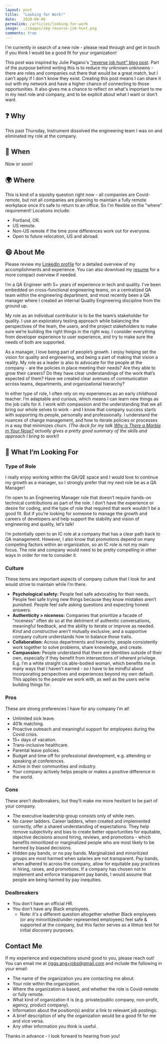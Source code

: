 ```yaml
---
layout: post
title:  "Looking for Work!"
date:   2020-09-06
permalink: /articles/looking-for-work
image: ../images/img-reverse-job-hunt.png
comments: true
---
```


I'm currently in search of a new role - please read through and get in touch if you think I would be a good fit for your organization! 

This post was inspired by Julie Pagano's ["reverse job hunt" blog post](https://juliepagano.com/blog/2015/04/23/for-a-limited-time-only-looking-for-work/). Part of the purpose behind writing this is to reduce my unknown unknowns - there are roles and companies out there that would be a great match, but I can't apply if I don't know they exist. Creating this post means I can share it out with my network and have a higher chance of connecting to those opportunities. It also gives me a chance to reflect on what's important to me in my next role and company, and to be explicit about what I want or don't want.

## ❓ Why

This past Thursday, Instrument dissolved the engineering team I was on and eliminated my role at the company.

## 📆 When

Now or soon!

## 🌍 Where

This is kind of a squishy question right now - all companies are Covid-remote, but not all companies are planning to maintain a fully remote workplace once it’s safe to return to an office. So I'm flexible on the "where" requirement! Locations include:

- Portland, OR.
- US remote.
- Non-US remote if the time zone differences work out for everyone.
- Open to future relocation, US and abroad.

## 😄 About Me

Please review my [LinkedIn profile](https://www.linkedin.com/in/angelariggs/) for a detailed overview of my accomplishments and experience. You can also download my [resume](../resume-angela-riggs.pdf) for a more compact overview if needed. 

I’m a QA Engineer with 5+ years of experience in tech and quality. I’ve been embedded on cross-functional engineering teams, on a centralized QA team within the engineering department, and most recently been a QA manager where I created an internal Quality Engineering discipline from the ground up.

My role as an individual contributor is to be the team’s stakeholder for quality. I use an exploratory testing approach while balancing the perspectives of the team, the users, and the project stakeholders to make sure we’re building the right things in the right way. I consider everything from developer experience to user experience, and try to make sure the needs of both are supported.

As a manager, I love being part of people’s growth. I enjoy helping set the vision for quality and engineering, and being a part of making that vision a reality. My role as a leader is also to advocate for the people at the company - are the policies in place meeting their needs? Are they able to grow their careers? Do they have clear understandings of the work that’s expected of them? Have we created clear avenues of communication across teams, departments, and organizational hierarchy?

In either type of role, I often rely on my experiences as an early childhood teacher. I’m adaptable and curious, which means I can learn new things as the job calls for it. I work with compassion and the understanding that we all bring our whole selves to work - and I know that company success starts with supporting its people, personally and professionally. I understand the nuances of change management, and how to iterate policies or processes in a way that minimizes churn. _(The deck for my talk [Why is There a Marble in Your Nose?](https://bit.ly/tlc-marble-in-nose) actually gives a pretty good summary of the skills and approach I bring to work!)_

## 🏢 What I’m Looking For

### Type of Role

I really enjoy working within the QA/QE space and I would love to continue my growth as a manager, so I strongly prefer that my next role be as a QA Manager!

I’m open to an Engineering Manager role that doesn’t require hands-on technical contributions as part of the role. I don’t have the experience or desire for coding, and the type of role that required that work wouldn’t be a good fit. But if you’re looking for someone to manage the growth and careers of developers and help support the stability and vision of engineering and quality, let’s talk! 

I’m potentially open to an IC role at a company that has a clear path back to QA management. However, I also know that promotions depend on many competing factors within an organization, so an IC role is not my main focus. The role and company would need to be pretty compelling in other ways in order for me to consider it.

### Culture

These items are important aspects of company culture that I look for and would strive to maintain while I’m there.

- **Psychological safety:** People feel safe advocating for their needs. People feel safe trying new things because they know mistakes aren’t punished. People feel safe asking questions and expecting honest answers.
- **Authenticity > niceness:** Companies that prioritize a facade of "niceness" often do so at the detriment of authentic conversations, meaningful feedback, and the ability to iterate or improve as needed. _Kind_ and _constructive_ aren't mutually exclusive, and a supportive company culture understands how to balance those traits. 
- **Collaboration:** Across departments and hierarchy, people consistently work together to solve problems, share knowledge, and create. 
- **Compassion:** People understand that there are identities outside of their own, especially if they benefit from intersections of inherent privilege. E.g. I’m a white straight cis able-bodied woman, which benefits me in many ways that I haven’t earned - so I have to be mindful about incorporating perspectives and experiences beyond my own default. This applies to the people we work with, as well as the users we’re building things for.

### Pros

These are strong preferences I have for any company I’m at!

- Unlimited sick leave.
- 401k matching.
- Proactive outreach and meaningful support for employees during the Covid crisis.
- 15+ days of vacation.
- Trans-inclusive healthcare.
- Parental leave policies.
- Budget and time off for professional development, e.g. attending or speaking at conferences.
- Active in their communities and industry.
- Your company actively helps people or makes a positive difference in the world.

### Cons

These aren’t dealbreakers, but they’ll make me more hesitant to be part of your company.

- The executive leadership group consists only of white men.
- No career ladders. Career ladders, when created and implemented correctly, offer a shared understanding of expectations. They help remove subjectivity and bias to create better opportunities for equitable, objective decisions around hiring, reviews, and promotions - which benefits minoritized or marginalized people who are most likely to be harmed by biased decisions.
- Hidden pay bands, or no pay bands. Marginalized and minoritized groups are most harmed when salaries are not transparent. Pay bands, when adhered to across the company, allow for equitable pay practices in hiring, raises, and promotions. If a company has chosen not to implement and enforce transparent pay bands, I would assume that people are being harmed by pay inequities.  

### Dealbreakers

- You don't have an official HR. 
- You don't have any Black employees.
  - Note: it's a different question altogether whether Black employees (or any minoritized/under-represented employees) feel safe & supported at the company, but this factor serves as a litmus test for initial discovery purposes.

## Contact Me
If my experience and expectations sound good to you, please reach out! You can email me at [riggs.ang+jobs@gmail.com](mailto:riggs.ang+jobs@gmail.com) and include the following in your email:

- The name of the organization you are contacting me about.
- Your role within the organization.
- Where the organization is based, and whether the role is Covid-remote or fully remote.
- What kind of organization it is (e.g. private/public company, non-profit, agency, product company).
- Information about the position(s) and/or a link to relevant job postings.
- A brief description of why the organization would be a good fit for me and vice versa.
- Any other information you think is useful.

Thanks in advance - I look forward to hearing from you!
